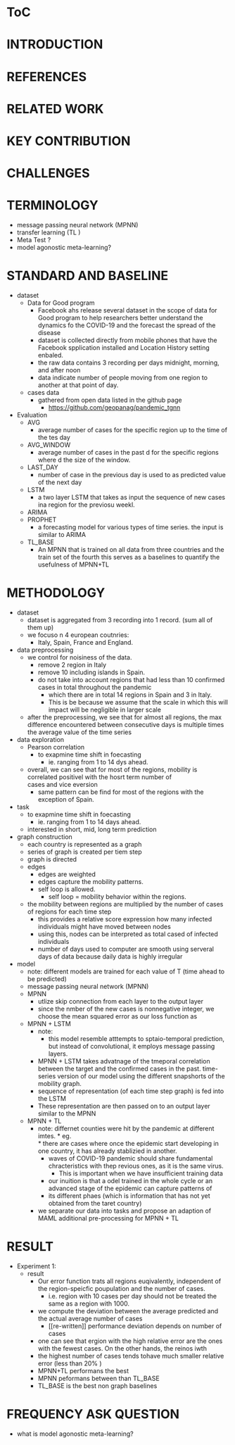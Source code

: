 
# ToC
# INTRODUCTION
# REFERENCES
# RELATED WORK
# KEY CONTRIBUTION
# CHALLENGES
# TERMINOLOGY
* message passing neural network (MPNN)
* transfer learning (TL )
* Meta Test ?
* model agonostic meta-learning?
# STANDARD AND BASELINE
* dataset
    * Data for Good program
        * Facebook ahs release several dataset in the scope of data for Good 
         program to help researchers better understand the dynamics fo the 
          COVID-19 and the forecast the spread of the disease
        * dataset is collected directly from mobile phones that have the Facebook 
         spplication installed and Location History setting enbaled.
        * the raw data contains 3 recording per days
            midnight, morning, and after noon 
        * data indicate number of people moving from one region to another at 
         that point of day.
    * cases data
        * gathered from open data listed in the github page
            * https://github.com/geopanag/pandemic_tgnn
* Evaluation
    * AVG
        * average number of cases for the specific region up to the time of the tes day
    * AVG_WINDOW  
        * average number of cases in the past d for the specific regions where d the size of the window.
    * LAST_DAY
        * number of case in the previous day is used to as predicted value of the next day
    * LSTM
        * a two layer LSTM that takes as input the sequence of new cases ina  region for the previosu weekl.
    * ARIMA
    * PROPHET
        * a forecasting model for various types of time series. the input is similar to ARIMA
    * TL_BASE
        * An MPNN that is trained on all data from three countries and the train set of the fourth
         this serves as a baselines to quantify the usefulness of MPNN+TL
# METHODOLOGY
* dataset
    * dataset is aggregated from 3 recording into 1 record. (sum all of them up)
    * we focuso n 4 european coutnries:
        * Italy, Spain, France and England.
* data preprocessing
    * we control for noisiness of the data. 
        * remove 2 region in Italy
        * remove 10 including islands in Spain.
        * do not take into account regions that had less than 10 confirmed cases in total throughout the pandemic
            * which there are in total 14 regions in Spain and 3 in Italy.
            * This is be because we assume that the scale in which this will impact will be negligible in larger scale
    * after the preprocessing, we see that for almost all regions,   the max difference encountered between consecutive days 
     is multiple times the average value of the time series
* data exploration
    * Pearson correlation
        * to exapmine time shift in foecasting 
            * ie. ranging from 1 to 14 dys ahead. 
    * overall, we can see that for most of the regions, mobility is correlated positivel with the hosrt term number of  
     cases and vice eversion 
        * same  pattern can be find for most of the regions with the exception of Spain.
* task
    * to exapmine time shift in foecasting 
        * ie. ranging from 1 to 14 days ahead. 
    * interested in short, mid, long term prediction
* graph construction
    * each country is represented as a graph
    * series of graph is created per tiem step 
    * graph is directed
    * edges 
        * edges are weighted  
        * edges capture the mobility patterns.
        * self loop is allowed. 
            * self loop = mobility behavior within the regions.
    * the mobility between regions are multiplied by the number of cases of regions for each time step
        * this provides a relative score expression how many infected individuals might have moved between nodes
        * using this, nodes can be interpreted as total cased of infected individuals
        * number of days used to computer are smooth using serveral days of data because daily data is highly irregular 
* model 
    * note: different models are trained for each value of T (time ahead to be predicted)
    * message passing neural network (MPNN)
    * MPNN
        * utlize skip connection from each layer to the output layer
        * since the nmber of the new cases is nonnegative integer, we choose the mean squared error as our loss function as
    * MPNN + LSTM
        * note: 
            * this model resemble atttempts to sptaio-temporal prediction, but instead of convolutional, it employs message passing layers.
        * MPNN + LSTM takes advatnage of the tmeporal correlation between the target and the confirmed cases in the past.
         time-series version of our model using the different snapshorts of the mobility graph.
        * sequence of representation (of each time step graph) is fed into the LSTM
        * These representation are then passed on to an output layer similar to the MPNN
    * MPNN + TL
        * note:
            differnet counties were hit by the pandemic at different imtes. 
                * eg.  
                    * there are cases where once the epidemic start developing in one country, it has already stablizied in another.
            * waves of COVID-19 pandemic should share fundamental chracteristics with thep revious ones, as it is the same virus. 
                * This is important when we have insufficient training data
            * our inuition is that a odel trained in the whole cycle or an advanced stage of the epidemic can capture patterns of 
             * its different phaes (which is information that has not yet obtained from the taret country)
        * we separate our data into tasks and propose an adaption of MAML
        additional pre-processing for MPNN + TL
# RESULT
* Experiment 1: 
    * result
        * Our error function trats all regions euqivalently, independent of the region-speicfic poupulation and the number of cases. 
            * i.e. region with 10 cases per day should not be treated the same as a region with 1000.
        * we compute the deviation between the average predicted and the actual average number of cases
            * [[re-written]] performance deviation depends on number of cases
        * one can see that ergion with the high relative error are the ones with the fewest cases. On the other hands, the reinos iwth 
         * the highest number of cases tends tohave much smaller relative error (less than  20% )
        * MPNN+TL performans the best 
        * MPNN peformans between than TL_BASE
        * TL_BASE is the best non graph baselines
# FREQUENCY ASK QUESTION 
* what is model agonostic meta-learning?


